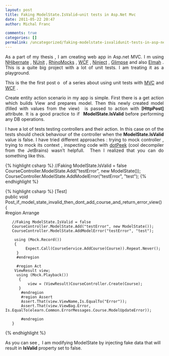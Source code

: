 ```yaml
---
layout: post
title: Faking ModelState.IsValid–unit tests in Asp.Net Mvc
date: 2011-05-22 20:47
author: Michal Franc

comments: true
categories: []
permalink: /uncategorized/faking-modelstate-isvalidunit-tests-in-asp-net-mvc	
---
```

<p align="justify">As a part of my thesis , I am creating web app in Asp.net MVC. I m using <a href="http://nhforge.org/Default.aspx">NHibernate</a> , <a href="http://www.nunit.org/">NUnit</a> , <a href="https://github.com/hibernating-rhinos/rhino-mocks">RhinoMocks</a> , <a href="http://msdn.microsoft.com/en-us/netframework/aa663324">WCF</a> , <a href="http://ninject.org/">Ninject</a> , <a href="http://www.nuget.org/List/Packages/Glimpse">Glimpse</a> and also <a href="https://code.google.com/p/elmah/">Elmah</a> . This is a quite big project with a lot of unit tests. I am treating it as a playground.</p>
<p align="justify">This is the the first post o  of a series about using unit tests with <a href="http://www.asp.net/mvc">MVC</a> and <a href="http://msdn.microsoft.com/en-us/netframework/aa663324">WCF</a> .</p>
<p align="justify">Create entity action scenario in my app is simple. First there is a get action which builds View and prepares model. Then this newly created model (filled with values from the view)  is passed to action with <strong>[HttpPost]</strong> attribute. It is a good practice to if  <strong>ModelState.IsValid </strong>before performing any DB operations.</p>
<p align="justify">I have a lot of tests testing controllers and their action. In this case on of the tests should check behaviour of the controller when the <strong>ModelState.IsValid</strong> value is false. I have tried different approaches : trying to mock controller , trying to mock its context , inspecting code with <a href="http://www.jetbrains.com/decompiler/">dotPeek</a> (cool decompiler from the JetBrains) wasn’t helpfull.  Then I realized that you can do something like this.</p>


{% highlight csharp %}
//Faking ModelState.IsValid = false           
  CourseController.ModelState.Add("testError", new ModelState());     
  CourseController.ModelState.AddModelError("testError", "test");
{% endhighlight %}


{% highlight csharp %}
[Test]  
 public void Post_if_model_state_invalid_then_dont_add_course_and_return_error_view()   
{       
      #region Arrange   

       //Faking ModelState.IsValid = false      
       CourseController.ModelState.Add("testError", new ModelState());
       CourseController.ModelState.AddModelError("testError", "test");   

        using (Mock.Record()) 
        {    
             Expect.Call(CourseService.AddCourse(Course)).Repeat.Never();    
         }  
         #endregion    

         #region Act        
        ViewResult view;      
         using (Mock.Playback())   
          {   
              view = (ViewResult)CourseController.Create(Course);   
          }  
           #endregion    
           #region Assert    
           Assert.That(view.ViewName,Is.EqualTo("Error"));  
           Assert.That(view.ViewBag.Error, Is.EqualTo(elearn.Common.ErrorMessages.Course.ModelUpdateError));  

           #endregion  
       }
{% endhighlight %}

As you can see ,  I am modifying ModelState by injecting fake data that will result in <strong>IsValid</strong> property set to false.
